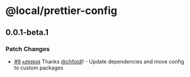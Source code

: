 # @local/prettier-config

## 0.0.1-beta.1

### Patch Changes

- [#9](https://github.com/wunderwerkio/next-session/pull/9) [`ed9d6d4`](https://github.com/wunderwerkio/next-session/commit/ed9d6d4863c29cd575c8af33f032647a05991e49) Thanks [@chfoidl](https://github.com/chfoidl)! - Update dependencies and move config to custom packages

